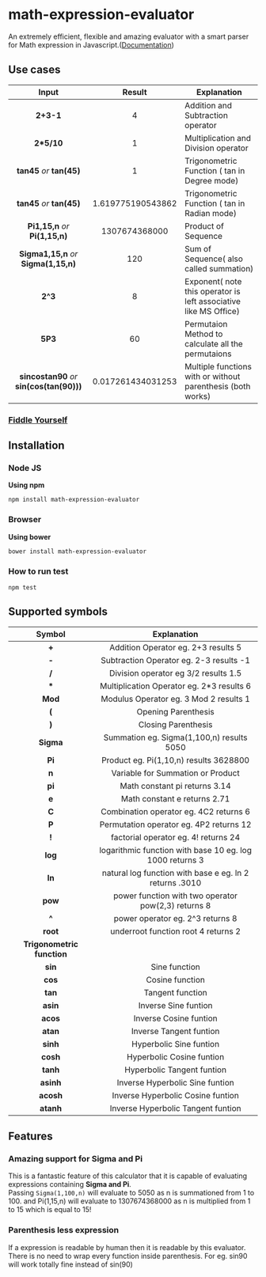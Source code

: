 

# math-expression-evaluator
An extremely efficient, flexible and amazing evaluator with a smart parser for Math expression in Javascript.([Documentation](http://redhivesoftware.github.io/math-expression-evaluator/))

## Use cases
|Input|Result|Explanation|
|:---:|:---:| --- |
|**2+3-1**|4| Addition and Subtraction operator |
|**2\*5/10**|1| Multiplication and Division operator |
|**tan45** *or* **tan(45)**|1| Trigonometric Function ( tan in Degree mode) |
|**tan45** *or* **tan(45)**|1.619775190543862| Trigonometric Function ( tan in Radian mode) |
|**Pi1,15,n** *or* **Pi(1,15,n)**|1307674368000| Product of Sequence |
|**Sigma1,15,n** *or* **Sigma(1,15,n)**|120| Sum of Sequence( also called summation)  |
|**2^3**|8| Exponent( note this operator is left associative like MS Office) |
|**5P3**|60| Permutaion Method to calculate all the permutaions |
|**sincostan90** *or* **sin(cos(tan(90)))**|0.017261434031253| Multiple functions with or without parenthesis (both works) |

### [Fiddle Yourself](http://jsbin.com/fuyowu/1/edit?html,output)

## Installation
### Node JS
 **Using npm** 

    npm install math-expression-evaluator

### Browser
 **Using bower**

    bower install math-expression-evaluator

### How to run test

    npm test

## Supported symbols

|Symbol|Explanation|
|:---:|:---:|
 |**+**|  Addition Operator eg. 2+3 results 5  |
 |**-**|  Subtraction Operator eg. 2-3 results -1  |
 |**/**|  Division operator eg 3/2 results 1.5  |
 |**\***|  Multiplication Operator eg. 2\*3 results 6  |
 |**Mod**|  Modulus Operator eg. 3 Mod 2 results 1  |
 |**(**|  Opening Parenthesis  |
 |**)**|  Closing Parenthesis  |
 |**Sigma**|  Summation eg. Sigma(1,100,n) results 5050  |
 |**Pi**|  Product eg. Pi(1,10,n) results 3628800  |
 |**n**|  Variable for Summation or Product  |
 |**pi**|  Math constant pi returns 3.14  |
 |**e**|  Math constant e returns 2.71  |
 |**C**|  Combination operator eg. 4C2 returns 6  |
 |**P**|  Permutation operator eg. 4P2 returns 12  |
 |**!**|  factorial operator eg. 4! returns 24  |
 |**log**|  logarithmic function with base 10 eg. log 1000 returns 3  |
 |**ln**|  natural log function with base e eg. ln 2 returns .3010  |
 |**pow**|  power function with two operator pow(2,3) returns 8  |
 |**^**|  power operator eg. 2^3 returns 8  |
 |**root**|  underroot function root 4 returns 2 | 
|**Trigonometric function**| |
 |**sin**| Sine function|
 |**cos**| Cosine function|
 |**tan**| Tangent function|
 |**asin**| Inverse Sine funtion|
 |**acos**| Inverse Cosine funtion|
 |**atan**| Inverse Tangent funtion|
 |**sinh**| Hyperbolic Sine funtion|
 |**cosh**| Hyperbolic Cosine funtion|
 |**tanh**| Hyperbolic Tangent funtion|
 |**asinh**| Inverse Hyperbolic Sine funtion|
 |**acosh**| Inverse Hyperbolic Cosine funtion|
 |**atanh**| Inverse Hyperbolic Tangent funtion|

## Features  

### Amazing support for Sigma and Pi  
This is a fantastic feature of this calculator that it is capable of evaluating expressions containing **Sigma and Pi**.  
Passing `Sigma(1,100,n)` will evaluate to 5050 as n is summationed from 1 to 100.
and Pi(1,15,n) will evaluate to 1307674368000 as n is multiplied from 1 to 15 which is equal to 15!

### Parenthesis less expression
If a expression is readable by human then it is readable by this evaluator. There is no need to wrap every function inside parenthesis.
For eg. sin90 will work totally fine instead of sin(90)



